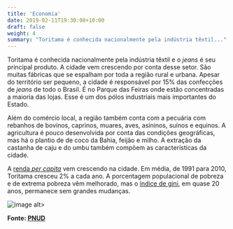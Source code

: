 ```yaml
---
title: 'Economia'
date: 2019-02-11T19:30:08+10:00
draft: false
weight: 4
summary: "Toritama é conhecida nacionalmente pela indústria têxtil..."
---
```


Toritama é conhecida nacionalmente pela indústria têxtil e o *jeans* é seu principal produto. A cidade vem crescendo por conta desse setor. São muitas fábricas que se espalham por toda a região rural e urbana. Apesar do território ser pequeno, a cidade é responsável por 15% das confecções de *jeans* de todo o Brasil. É no Parque das Feiras onde estão concentradas a maioria das lojas. Esse é um dos pólos industriais mais importantes do Estado.

Além do comércio local, a região também conta com a pecuária com rebanhos de bovinos, caprinos, muares, aves, asininos, suínos e equinos. A agricultura é pouco desenvolvida por conta das condições geográficas, mas há o plantio de de coco da Bahia, feijão e milho. A extração da castanha de caju e do umbu também compõem as características da cidade.

A [renda *per capita*](https://brasilescola.uol.com.br/geografia/renda-per-capita.htm) vem crescendo na cidade. Em média, de 1991 para 2010, Toritama cresceu 2% a cada ano. A porcentagem populacional de pobreza e de extrema pobreza vêm melhorado, mas o [índice de gini](https://www.ipea.gov.br/desafios/index.php?option=com_content&id=2048:catid=28), em quase 20 anos, permanece sem grandes mudanças.


![image alt>](/renda-gini.png)

**Fonte: [PNUD](http://atlasbrasil.org.br/2013/pt/perfil_m/toritama_pe)**